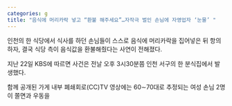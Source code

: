 ```yaml
---
categories: g
title: "음식에 머리카락 넣고 “환불 해주세요”…자작극 벌인 손님에 자영업자 ‘눈물’ "
---
```

  인천의 한 식당에서 식사를 하던 손님들이 스스로 음식에 머리카락을 집어넣은 뒤 항의하자, 결국 식당 측이 음식값을 환불해줬다는 사연이 전해졌다. 
 
지난 22일 KBS에 따르면 사건은 전날 오후 3시30분쯤 인천 서구의 한 분식집에서 발생했다. 
 
함께 공개된 가게 내부 폐쇄회로(CC)TV 영상에는 60∼70대로 추정되는 여성 손님 2명이 쫄면과 우동을